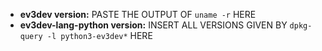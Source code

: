 <!--
    Before we can help you, we need some information about what you are trying to do and what software you are using.
    If you are reporting a bug or asking a usage question, please fill out the information below; otherwise you can delete this template.
-->

- **ev3dev version:** PASTE THE OUTPUT OF `uname -r` HERE
- **ev3dev-lang-python version:** INSERT ALL VERSIONS GIVEN BY `dpkg-query -l python3-ev3dev*` HERE

<!-- Now tell us about what you were trying to do, and include any error messages you received. Be specific and include any involved code, please! Make sure to include your import statements as well. -->

